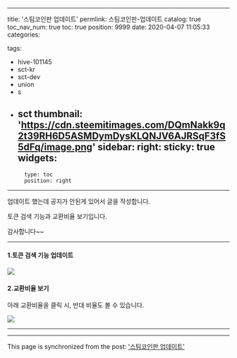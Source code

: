 
---
title: '스팀코인판 업데이트'
permlink: 스팀코인판-업데이트
catalog: true
toc_nav_num: true
toc: true
position: 9999
date: 2020-04-07 11:05:33
categories:

tags:
- hive-101145
- sct-kr
- sct-dev
- union
- s
- sct
thumbnail: 'https://cdn.steemitimages.com/DQmNakk9q2t39RH6D5ASMDymDysKLQNJV6AJRSqF3fS5dFq/image.png'
sidebar:
    right:
        sticky: true
widgets:
    -
        type: toc
        position: right
---


업데이트 했는데 공지가 안된게 있어서 글을 작성합니다.

토큰 검색 기능과 교환비율 보기입니다.

감사합니다~~

---

#### 1.토큰 검색 기능 업데이트

![](https://cdn.steemitimages.com/DQmNakk9q2t39RH6D5ASMDymDysKLQNJV6AJRSqF3fS5dFq/image.png)

#### 2.교환비율 보기

아래 교환비율을 클릭 시, 반대 비율도 볼 수 있습니다.

![](https://cdn.steemitimages.com/DQmdP5exJ8abgXi5BPHXvj8bBXvUEW9iS4des2EaTtFaFd2/image.png)

---

- - -

This page is synchronized from the post: ['스팀코인판 업데이트'](https://steempeak.com/@jacobyu/a33rr)
